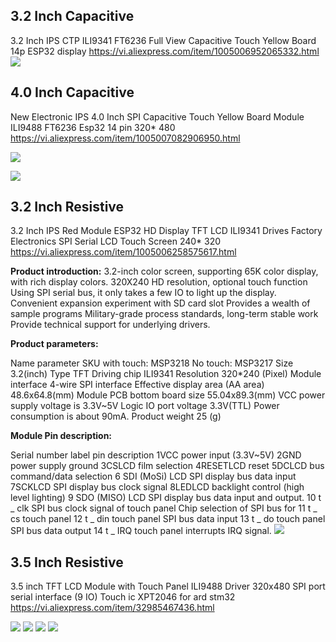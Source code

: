 ## 3.2 Inch Capacitive
3.2 Inch IPS CTP ILI9341 FT6236 Full View Capacitive Touch Yellow Board 14p ESP32 display
https://vi.aliexpress.com/item/1005006952065332.html
![](attachment/5902c6b76f36c2d90be9025955806498.png)

## 4.0 Inch Capacitive
New Electronic IPS 4.0 Inch SPI Capacitive Touch Yellow Board Module ILI9488 FT6236 Esp32 14 pin 320* 480
https://vi.aliexpress.com/item/1005007082906950.html

![](attachment/6f205766290bd517b7b37b3b07511b78.png)

![](attachment/075648aeb567cb920adafb862c87a90c.png)


## 3.2 Inch Resistive
3.2 Inch IPS Red Module ESP32 HD Display TFT LCD ILI9341 Drives Factory Electronics SPI Serial LCD Touch Screen 240* 320
https://vi.aliexpress.com/item/1005006258575617.html

**Product introduction:**
3.2-inch color screen, supporting 65K color display, with rich display colors.
320X240 HD resolution, optional touch function
Using SPI serial bus, it only takes a few IO to light up the display.
Convenient expansion experiment with SD card slot
Provides a wealth of sample programs
Military-grade process standards, long-term stable work
Provide technical support for underlying drivers.
  

**Product parameters:**

Name parameter
SKU with touch: MSP3218
No touch: MSP3217
Size 3.2(inch)
Type TFT
Driving chip ILI9341
Resolution 320*240 (Pixel)
Module interface 4-wire SPI interface
Effective display area (AA area) 48.6x64.8(mm)
Module PCB bottom board size 55.04x89.3(mm)
VCC power supply voltage is 3.3V~5V
Logic IO port voltage 3.3V(TTL)
Power consumption is about 90mA.
Product weight 25 (g)
  

**Module Pin description:**

Serial number label pin description
1VCC power input (3.3V~5V)
2GND power supply ground
3CSLCD film selection
4RESETLCD reset
5DCLCD bus command/data selection
6 SDI (MoSi) LCD SPI display bus data input
7SCKLCD SPI display bus clock signal
8LEDLCD backlight control (high level lighting)
9 SDO (MISO) LCD SPI display bus data input and output.
10 t _ clk SPI bus clock signal of touch panel
Chip selection of SPI bus for 11 t _ cs touch panel
12 t _ din touch panel SPI bus data input
13 t _ do touch panel SPI bus data output
14 t _ IRQ touch panel interrupts IRQ signal.
![](attachment/9ffec8926a82c82d1508970a7952eb5c.png)
## 3.5 Inch Resistive
3.5 inch TFT LCD Module with Touch Panel ILI9488 Driver 320x480 SPI port serial interface (9 IO) Touch ic XPT2046 for ard stm32
https://vi.aliexpress.com/item/32985467436.html

![](attachment/7284324df7a2c06beb188c9e491e2683.png)
![](attachment/570d1d09a387920ca0ceb5087470f5ad.png)
![](attachment/d76d41b3aec518e85c84373b88cb52c1.png)
![](attachment/bca607b61b62aedcc25787dd1c9dc958.png)
